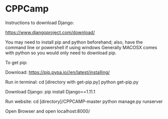 # CPPCamp

Instructions to download Django:

https://www.djangoproject.com/download/

You may need to install pip and python beforehand; also, have the command line or powershell if using windows
Generally MACOSX comes with python so you would only need to download pip.

To get pip:

Download:
https://pip.pypa.io//en/latest/installing/

Run in terminal:
cd [directory with get-pip.py]
python get-pip.py

Download Django:
pip install Django==1.11.1


Run website:
cd [directory]/CPPCAMP-master
python manage.py runserver

Open Browser and open localhost:8000/
